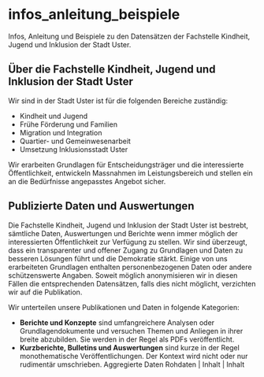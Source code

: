 # infos_anleitung_beispiele
Infos, Anleitung und Beispiele zu den Datensätzen der Fachstelle Kindheit, Jugend und Inklusion der Stadt Uster.

## Über die Fachstelle Kindheit, Jugend und Inklusion der Stadt Uster

Wir sind in der Stadt Uster ist für die folgenden Bereiche zuständig:
- Kindheit und Jugend
- Frühe Förderung und Familien
- Migration und Integration
- Quartier- und Gemeinwesenarbeit
- Umsetzung Inklusionsstadt Uster

Wir erarbeiten Grundlagen für Entscheidungsträger und die interessierte Öffentlichkeit, entwickeln Massnahmen im Leistungsbereich und stellen ein an die Bedürfnisse angepasstes Angebot sicher.

## Publizierte Daten und Auswertungen
Die Fachstelle Kindheit, Jugend und Inklusion der Stadt Uster ist bestrebt, sämtliche Daten, Auswertungen und Berichte wenn immer möglich der interessierten Öffentlichkeit zur Verfügung zu stellen. Wir sind überzeugt, dass ein transparenter und offener Zugang zu Grundlagen und Daten zu besseren Lösungen führt und die Demokratie stärkt. Einige von uns erarbeiteten Grundlagen enthalten personenbezogenen Daten oder andere schützenswerte Angaben. Soweit möglich anonymisieren wir in diesen Fällen die entsprechenden Datensätzen, falls dies nicht möglicht, verzichten wir auf die Publikation.

Wir unterteilen unsere Publikationen und Daten in folgende Kategorien:
* __Berichte und Konzepte__ sind umfangreichere Analysen oder Grundlagendokumente und versuchen Themen und Anliegen in ihrer breite abzubilden. Sie werden in der Regel als PDFs veröffentlicht.
* __Kurzberichte, Bulletins und Auswertungen__ sind kurze in der Regel monothematische Veröffentlichungen. Der Kontext wird nicht oder nur rudimentär umschrieben.
Aggregierte Daten
Rohdaten | Inhalt   | Inhalt
